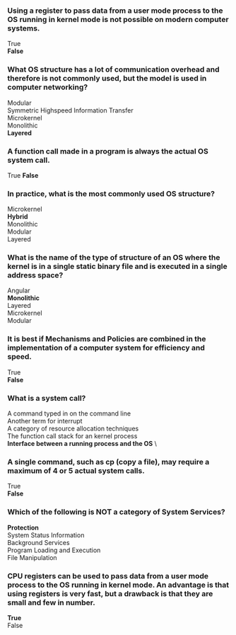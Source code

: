 ### Using a register to pass data from a user mode process to the OS running in kernel mode is not possible on modern computer systems.
True \
**False**

### What OS structure has a lot of communication overhead and therefore is not commonly used, but the model is used in computer networking?
Modular \
Symmetric Highspeed Information Transfer \
Microkernel \
Monolithic \
**Layered**

### A function call made in a program is always the actual OS system call.
True
**False**

### In practice, what is the most commonly used OS structure?
Microkernel \
**Hybrid** \
Monolithic \
Modular \
Layered 

### What is the name of the type of structure of an OS where the kernel is in a single static binary file and is executed in a single address space?
Angular \
**Monolithic** \
Layered \
Microkernel \
Modular

### It is best if Mechanisms and Policies are combined in the implementation of a computer system for efficiency and speed.
True \
**False**

### What is a system call?
A command typed in on the command line \
Another term for interrupt \
A category of resource allocation techniques \
The function call stack for an kernel process \
**Interface between a running process and the OS** \

### A single command, such as cp (copy a file), may require a maximum of 4 or 5 actual system calls.
True \
**False**

### Which of the following is NOT a category of System Services?
**Protection** \
System Status Information \
Background Services \
Program Loading and Execution \
File Manipulation 

### CPU registers can be used to pass data from a user mode process to the OS running in kernel mode. An advantage is that using registers is very fast, but a drawback is that they are small and few in number.
**True** \
False
